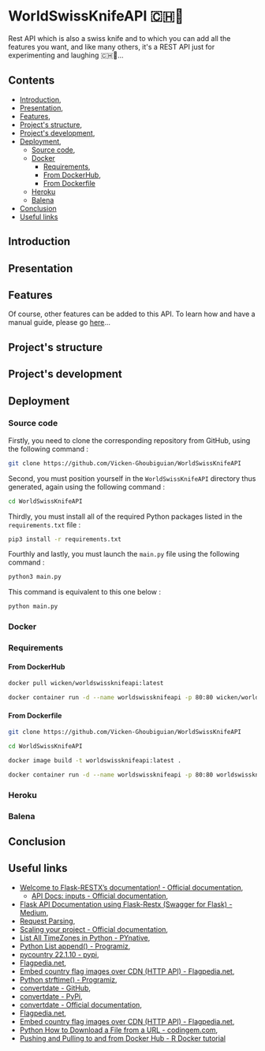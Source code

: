 # WorldSwissKnifeAPI 🇨🇭🔪

Rest API which is also a swiss knife and to which you can add all the features you want, and like many others, it's a REST API just for experimenting and laughing 🇨🇭🔪...

## Contents

* [Introduction](#introduction),
* [Presentation](#presentation),
* [Features](#features),
* [Project's structure](#project_s_structure),
* [Project's development](#project_s_development),
* [Deployment](#deployment),
    * [Source code](#source_code),
    * [Docker](#docker)
      * [Requirements](#requirements),    
      * [From DockerHub](#from_dockerhub),
      * [From Dockerfile](#from_dockerfile)
    * [Heroku](#heroku)
    * [Balena](#balena)
* [Conclusion](#conclusion)
* [Useful links](#useful_links)

<a name="introduction"></a>
## Introduction

<a name="presentation"></a>
## Presentation

<a name="features"></a>
## Features

Of course, other features can be added to this API. To learn how and have a manual guide, please go [here]()...

<a name="project_s_structure"></a>
## Project's structure



<a name="project_s_development"></a>
## Project's development



<a name="deployment"></a>
## Deployment



<a name="source_code"></a>
### Source code

Firstly, you need to clone the corresponding repository from GitHub, using the following command :

```bash
git clone https://github.com/Vicken-Ghoubiguian/WorldSwissKnifeAPI
```

Second, you must position yourself in the `WorldSwissKnifeAPI` directory thus generated, again using the following command :

```bash
cd WorldSwissKnifeAPI
```

Thirdly, you must install all of the required Python packages listed in the `requirements.txt` file :

```bash
pip3 install -r requirements.txt
```

Fourthly and lastly, you must launch the `main.py` file using the following command :

```bash
python3 main.py
```

This command is equivalent to this one below :

```bash
python main.py
```

<a name="docker"></a>
### Docker

<a name="requirements"></a>
### Requirements

<a name="from_dockerhub"></a>
#### From DockerHub



```bash
docker pull wicken/worldswissknifeapi:latest
```



```bash
docker container run -d --name worldswissknifeapi -p 80:80 wicken/worldswissknifeapi:latest
```

<a name="from_dockerfile"></a>
#### From Dockerfile



```bash
git clone https://github.com/Vicken-Ghoubiguian/WorldSwissKnifeAPI
```



```bash
cd WorldSwissKnifeAPI
```



```bash
docker image build -t worldswissknifeapi:latest .
```



```bash
docker container run -d --name worldswissknifeapi -p 80:80 worldswissknifeapi:latest
```

<a name="heroku"></a>
### Heroku

<a name="balena"></a>
### Balena



<a name="conclusion"></a>
## Conclusion



<a name="useful_links"></a>
## Useful links

* [Welcome to Flask-RESTX’s documentation! - Official documentation](https://flask-restx.readthedocs.io/en/latest/),
     * [API Docs: inputs - Official documentation](https://flask-restful.readthedocs.io/en/latest/api.html#inputs),
* [Flask API Documentation using Flask-Restx (Swagger for Flask) - Medium](https://abhtri.medium.com/flask-api-documentation-using-flask-restx-swagger-for-flask-84be13d70e0),
* [Request Parsing](https://flask-restful.readthedocs.io/en/latest/reqparse.html),
* [Scaling your project - Official documentation](https://flask-restx.readthedocs.io/en/latest/scaling.html),
* [List All TimeZones in Python - PYnative](https://pynative.com/list-all-timezones-in-python/#h-get-list-of-all-timezones-name),
* [Python List append() - Programiz](https://www.programiz.com/python-programming/methods/list/append),
* [pycountry 22.1.10 - pypi](https://pypi.org/project/pycountry/),
* [Flagpedia.net](https://flagpedia.net),
* [Embed country flag images over CDN (HTTP API) - Flagpedia.net](https://flagpedia.net/download/api),
* [Python strftime() - Programiz](https://www.programiz.com/python-programming/datetime/strftime),
* [convertdate - GitHub](https://github.com/fitnr/convertdate),
* [convertdate - PyPi](https://pypi.org/project/convertdate/),
* [convertdate - Official documentation](https://convertdate.readthedocs.io/en/latest/index.html),
* [Flagpedia.net](https://flagpedia.net),
* [Embed country flag images over CDN (HTTP API) - Flagpedia.net](https://flagpedia.net/download/api),
* [Python How to Download a File from a URL - codingem.com](https://www.codingem.com/python-download-file-from-url/),
* [Pushing and Pulling to and from Docker Hub - R Docker tutorial](https://jsta.github.io/r-docker-tutorial/04-Dockerhub.html)
